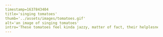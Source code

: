 ```yaml
---
timestamp=1637843404
title='singing tomatoes'
thumb='../assets/images/tomatoes.gif'
alt='an image of singing tomatoes'
intro='These tomatoes feel kinda jazzy, matter of fact, their helplesness makes them more bluesy if anything. Anyway, they sing, or try to sing. and you can play the vibes. All good art comes from pain they say dont they?'
---
```

